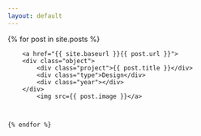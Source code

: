 ```yaml
---
layout: default
---
```


<main class="preview">
  {% for post in site.posts %}

        <a href="{{ site.baseurl }}{{ post.url }}">
        <div class="object">
            <div class="project">{{ post.title }}</div>
            <div class="type">Design</div>
            <div class="year"></div>
        </div>
            <img src={{ post.image }}</a>



    {% endfor %}

<section class="clear"></section>
